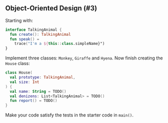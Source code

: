 ## Object-Oriented Design (#3)

Starting with:

```kotlin
interface TalkingAnimal {
  fun create(): TalkingAnimal
  fun speak() =
    trace("I'm a ${this::class.simpleName}")
}
```

Implement three classes: `Monkey`, `Giraffe` and `Hyena`. Now finish creating
the `House` class:

```kotlin
class House(
  val prototype: TalkingAnimal,
  val size: Int
) {
  val name: String = TODO()
  val denizens: List<TalkingAnimal> = TODO()
  fun report() = TODO()
}
```

Make your code satisfy the tests in the starter code in `main()`.